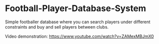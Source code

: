 # Football-Player-Database-System

Simple footballer database where you can search players under different constraints and buy and sell players between clubs.

Video demonstration: https://www.youtube.com/watch?v=ZAMexMBJmX0
